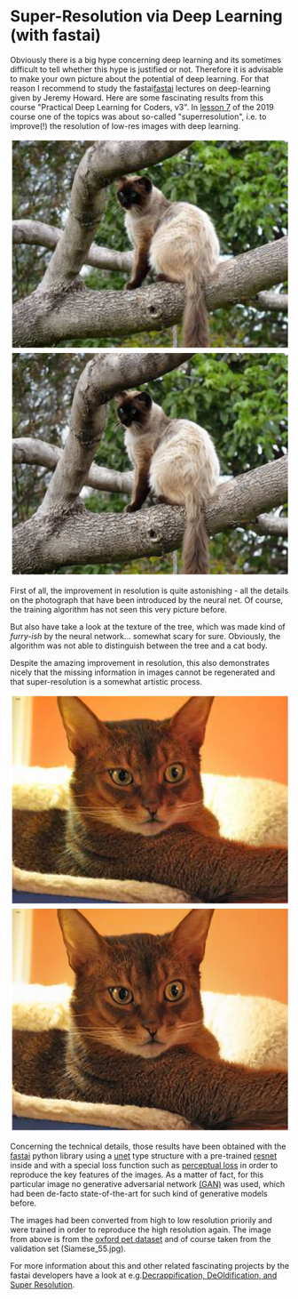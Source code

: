 # Super-Resolution via Deep Learning (with fastai)

Obviously there is a big hype concerning deep learning and its sometimes difficult to tell whether this hype is justified or not. Therefore it is advisable to make your own picture about the potential of deep learning.
For that reason I recommend to study the fastai[fastai](https://course.fast.ai/) lectures on deep-learning given by Jeremy Howard. 
Here are some fascinating results from this course "Practical Deep Learning for Coders, v3". In [lesson 7](https://course.fast.ai/videos/?lesson=7) of the 2019 course one of the topics was about so-called "superresolution", i.e. to improve(!) the resolution of low-res images with deep learning.

![](/images/lowres.png "original, low res image")
![](/images/predicted.png "image improved via neural net")

First of all, the improvement in resolution is quite astonishing - all the details on the photograph that have been introduced by the neural net. Of course, the training algorithm has not seen this very picture before.

But also have take a look at the texture of the tree, which was made kind of *furry-ish* by the neural network... somewhat scary for sure. Obviously, the algorithm was not able to distinguish between the tree and a cat body. 

Despite the amazing improvement in resolution, this also demonstrates nicely that the missing information in  images cannot be regenerated and that super-resolution is a somewhat artistic process. 

![](/images/low_res2.png "original, low res image")
![](/images/predicted2.png "image improved via neural net")

Concerning the technical details, those results have been obtained with the [fastai](https://docs.fast.ai/) python library using a [unet](https://arxiv.org/abs/1505.04597) type structure with a pre-trained [resnet](https://arxiv.org/abs/1512.03385) inside and with a special loss function such as [perceptual loss](http://svl.stanford.edu/assets/papers/JohnsonECCV16.pdf) in order to reproduce the key features of the images. 
As a matter of fact, for this particular image no generative adversarial network [(GAN)](https://en.wikipedia.org/wiki/Generative_adversarial_network) was used, which had been de-facto state-of-the-art for such kind of generative models before.

The images had been converted from high to low resolution priorily and were trained in order to reproduce the high resolution again. The image from above is from the [oxford pet dataset](https://www.robots.ox.ac.uk/~vgg/data/pets/) and of course taken from the validation set (Siamese_55.jpg).

For more information about this and other related fascinating projects by the fastai developers have a look at e.g.[Decrappification, DeOldification, and Super Resolution](https://www.fast.ai/2019/05/03/decrappify/).

